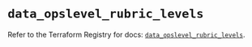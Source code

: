 # `data_opslevel_rubric_levels`

Refer to the Terraform Registry for docs: [`data_opslevel_rubric_levels`](https://registry.terraform.io/providers/opslevel/opslevel/1.6.3/docs/data-sources/rubric_levels).
